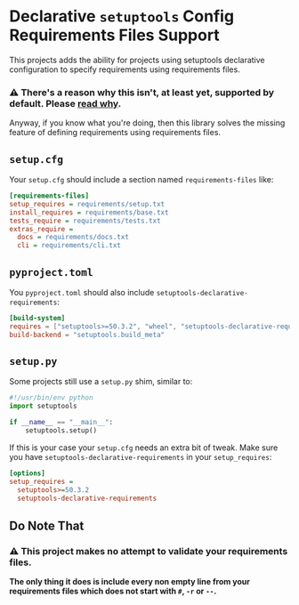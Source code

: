# Declarative `setuptools` Config Requirements Files Support

This projects adds the ability for projects using setuptools declarative configuration
to specify requirements using requirements files.

### ⚠ **There's a reason why this isn't, at least yet, supported by default. Please [read why](https://github.com/pypa/setuptools/issues/1951).**

Anyway, if you know what you're doing, then this library solves the missing feature
of defining requirements using requirements files.

## `setup.cfg`
Your `setup.cfg` should include a section named `requirements-files` like:

```ini
[requirements-files]
setup_requires = requirements/setup.txt
install_requires = requirements/base.txt
tests_require = requirements/tests.txt
extras_require =
  docs = requirements/docs.txt
  cli = requirements/cli.txt
```

## `pyproject.toml`
You `pyproject.toml` should also include `setuptools-declarative-requirements`:
```toml
[build-system]
requires = ["setuptools>=50.3.2", "wheel", "setuptools-declarative-requirements"]
build-backend = "setuptools.build_meta"
```

## `setup.py`
Some projects still use a `setup.py` shim, similar to:
```python
#!/usr/bin/env python
import setuptools

if __name__ == "__main__":
    setuptools.setup()
```

If this is your case your `setup.cfg` needs an extra bit of tweak. Make sure you have
``setuptools-declarative-requirements`` in your `setup_requires`:
```ini
[options]
setup_requires =
  setuptools>=50.3.2
  setuptools-declarative-requirements
```

## Do Note That
### ⚠ This project makes no attempt to validate your requirements files.
**The only thing it does is include every non empty line from your requirements files which does
not start with `#`, `-r` or `--`.**
